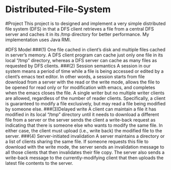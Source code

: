 Distributed-File-System
=======================

#Project
This project is to designed and implement a very simple distributed file system (DFS) in that a DFS client retrieves a file from a central DFS server and caches it in its /tmp directory for better performance. My implementation uses Java RMI.

#DFS Model
###(1)	One file cached in client’s disk and multiple files cached in server’s memory.
A DFS client program can cache just only one file in its local “/tmp” directory, whereas a DFS server can cache as many files as requested by DFS clients.
###(2)	Session semantics
A session in our system means a period of time while a file is being accessed or edited by a client’s emacs text editor. In other words, a session starts from file download from a server with the read or the write mode, allows the file to be opened for read only or for modification with emacs, and completes when the emacs closes the file. A single writer but no multiple writer clients are allowed, regardless of the number of reader clients. Specifically, a client is guaranteed to modify a file exclusively, but may read a file being modified by someone else.
###(3)Delayed write
A client can maintain a file it has modified in its local “/tmp” directory until it needs to download a different file from a server or the server sends the client a write-back request as indicating that there is someone else who wants to modify the same file. In either case, the client must upload (i.e., write back) the modified file to the server. 
###(4) Server-initiated invalidation
A server maintains a directory or a list of clients sharing the same file. If someone requests this file to download with the write mode, the server sends an invalidation message to all those clients that then invalidates their file copy. The server also sends a write-back message to the currently-modifying client that then uploads the latest file contents to the server.
